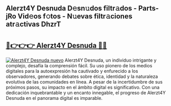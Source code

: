 ## Alerzt4Y Desnuda D𝚎sn𝚞dos filtr𝚊dos - Parts-jRo Vid𝚎os f𝚘tos - N𝚞evas filtr𝚊ciones atr𝚊ctivas DhzrT

# <h2><a href="http://mb0hbim.tromn.icu/?c=Alerzt4Y+Desnuda">🔗👉👉👉 Alerzt4Y Desnuda 🔗🔗</a></h2>

[![Alerzt4Y Desnuda nuevo](https://i.imgur.com/pEAQMta.gif)](http://mb0hbim.tromn.icu/?c=Alerzt4Y+Desnuda)
Alerzt4Y Desnuda, un individuo intrigante y complejo, desafía la comprensión fácil. Su uso pionero de los medios digitales para la autoexpresión ha cautivado y enfurecido a los observadores, generando debates sobre ética, identidad y la naturaleza evolutiva de las comunidades en línea. A pesar de la incertidumbre de sus próximos pasos, su impacto en el ámbito digital es significativo. Con una dedicación inquebrantable y un encanto innegable, el progreso de Alerzt4Y Desnuda en el panorama digital es imparable.
